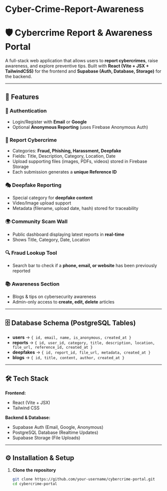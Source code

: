# Cyber-Crime-Report-Awareness 
# 🛡️ Cybercrime Report & Awareness Portal  

A full-stack web application that allows users to **report cybercrimes**, raise awareness, and explore preventive tips. Built with **React (Vite + JSX + TailwindCSS)** for the frontend and **Supabase (Auth, Database, Storage)** for the backend.  

---

## 🚀 Features  

### 🔑 Authentication  
- Login/Register with **Email** or **Google**  
- Optional **Anonymous Reporting** (uses Firebase Anonymous Auth)  

### 📝 Report Cybercrime  
- Categories: **Fraud, Phishing, Harassment, Deepfake**  
- Fields: Title, Description, Category, Location, Date  
- Upload supporting files (images, PDFs, videos) stored in Firebase Storage  
- Each submission generates a **unique Reference ID**  

### 🎭 Deepfake Reporting  
- Special category for **deepfake content**  
- Video/Image upload support  
- Metadata (filename, upload date, hash) stored for traceability  

### 🌍 Community Scam Wall  
- Public dashboard displaying latest reports in **real-time**  
- Shows Title, Category, Date, Location  

### 🔍 Fraud Lookup Tool  
- Search bar to check if a **phone, email, or website** has been previously reported  

### 📚 Awareness Section  
- Blogs & tips on cybersecurity awareness  
- Admin-only access to **create, edit, delete** articles  

---

## 🗄️ Database Schema (PostgreSQL Tables)  

- **users** → `{ id, email, name, is_anonymous, created_at }`  
- **reports** → `{ id, user_id, category, title, description, location, file_url, reference_id, created_at }`  
- **deepfakes** → `{ id, report_id, file_url, metadata, created_at }`  
- **blogs** → `{ id, title, content, author, created_at }`  

---

## 🛠️ Tech Stack  

**Frontend:**  
- React (Vite + JSX)  
- Tailwind CSS  

**Backend & Database:**  
- Supabase Auth (Email, Google, Anonymous)  
- PostgreSQL Database (Realtime Updates)  
- Supabase Storage (File Uploads)  

---

## ⚙️ Installation & Setup  

1. **Clone the repository**  
   ```bash
   git clone https://github.com/your-username/cybercrime-portal.git
   cd cybercrime-portal
